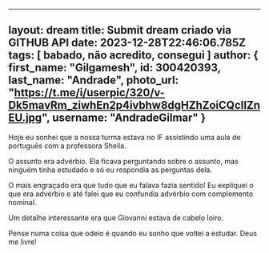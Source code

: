 ---
  layout: dream
  title: Submit dream criado via GITHUB API
  date: 2023-12-28T22:46:06.785Z
  tags: [ babado, não acredito, consegui ]
  author: {
      first_name: "Gilgamesh",
      id: 300420393,
      last_name: "Andrade",
      photo_url: "https://t.me/i/userpic/320/v-Dk5mavRm_ziwhEn2p4ivbhw8dgHZhZoiCQcIIZnEU.jpg",
      username: "AndradeGilmar"
  }
  ---
  
  Hoje eu sonhei que a nossa turma estava no IF assistindo uma aula de português com a professora Sheila.
  
  O assunto era advérbio. Ela ficava perguntando sobre o assunto, mas ninguém tinha estudado e só eu respondia as perguntas dela.
  
  O mais engraçado era que tudo que eu falava fazia sentido! Eu expliquei o que era advérbio e até falei que eu confundia advérbio com complemento nominal.
  
  Um detalhe interessante era que Giovanni estava de cabelo loiro.
  
  Pense numa coisa que odeio é quando eu sonho que voltei a estudar. Deus me livre!